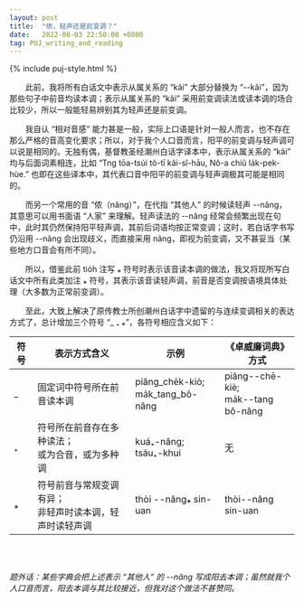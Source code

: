 ```yaml
---
layout: post
title:  "侬，轻声还是前变调？"
date:   2022-08-03 22:50:00 +0800
tag: PUJ_writing_and_reading
---
```


{% include puj-style.html %}

&emsp;&emsp;此前，我将所有白话文中表示从属关系的 “kâi” 大部分替换为 “&#x002D;&#x002D;kâi”，因为那些句子中前音均读本调；表示从属关系的 “kâi” 采用前变调读法或读本调的场合比较少，所以一般能轻易辨别其为轻声还是前变调。

&emsp;&emsp;我自认 “相对音感” 能力甚是一般，实际上口语是针对一般人而言，也不存在那么严格的音高变化要求；所以，对于我个人口音而言，阳平的前变调与轻声调可以说是相同的。无独有偶，基督教圣经潮州白话字译本中，表示从属关系的 “kâi” 均与后面词素相连，比如 “Tng tōa-tsúi tõ-tī kâi-sî-hāu, Nô-a chiũ la̍k-pek-hùe.” 也即在这些译本中，其代表口音中阳平的前变调与轻声调极其可能是相同的。

&emsp;&emsp;而另一个常用的音 “侬（nâng）”，在代指 “其他人” 的时候读轻声 &#x002D;&#x002D;nâng，其意思可以用书面语 “人家” 来理解。轻声读法的 &#x002D;&#x002D;nâng 经常会频繁出现在句中，此时其仍然保持阳平轻声调，其前后词语均按正常变调；这时，若白话字书写仍沿用 &#x002D;&#x002D;nâng 会出现歧义，而直接采用 nâng，即视为前变调，又不甚妥当（某些地方口音会有所不同）。

&emsp;&emsp;所以，借鉴此前 tio̍h 注写 ⁎ 符号时表示该音读本调的做法，我又将现所写白话文中所有此类加注 ⁎ 符号，其表示该音读轻声调，前音是否变调按语境具体处理（大多数为正常前变调）。

&emsp;&emsp;至此，大致上解决了原传教士所创潮州白话字中遗留的与连续变调相关的表达方式了，总计增加三个符号 “_ ₊ ⁎”，各符号相应含义如下：

| 符号 | 表示方式含义 | 示例 | 《卓威廉词典》方式 |
|------|--------------------------------------------------|-------------------------------|--------------------------------------|
| _ | 固定词中符号所在前音读本调 |  piăng_che̍k-kiò;<br> ma̍k_tang_bô-nâng | piãng--chē-kiè;<br> ma̍k--tang bô-nâng |
| ₊ | 符号所在前音存在多种读法；<br> 或为合音，或为多种调 | kuá₊-nâng;<br> tsáu₊-khui | 无 |
| ⁎ | 符号前音与常规变调有异；<br> 非轻声时读本调，轻声时读轻声调 | thòi --nâng⁎ sin-uan | thòi--nâng sin-uan |

<br>

<br>

*题外话：某些字典会把上述表示 “其他人” 的 &#x002D;&#x002D;nâng 写成阳去本调；虽然就我个人口音而言，阳去本调与其比较接近，但我对这个做法不甚赞同。*

